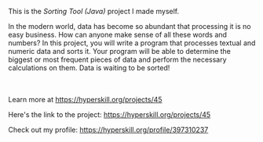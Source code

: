 This is the *Sorting Tool (Java)* project I made myself.


<p>In the modern world, data has become so abundant that processing it is no easy business. How can anyone make sense of all these words and numbers? In this project, you will write a program that processes textual and numeric data and sorts it. Your program will be able to determine the biggest or most frequent pieces of data and perform the necessary calculations on them. Data is waiting to be sorted!</p><br/><br/>Learn more at <a href="https://hyperskill.org/projects/45?utm_source=ide&utm_medium=ide&utm_campaign=ide&utm_content=project-card">https://hyperskill.org/projects/45</a>

Here's the link to the project: https://hyperskill.org/projects/45

Check out my profile: https://hyperskill.org/profile/397310237